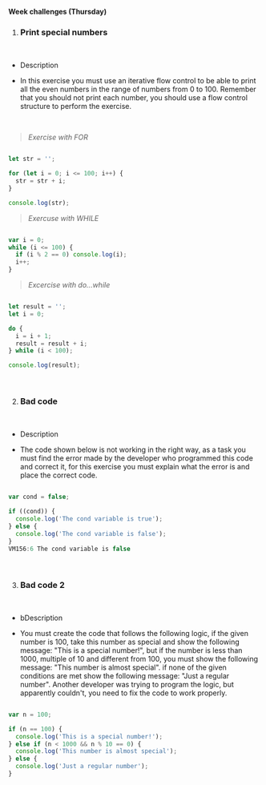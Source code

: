 **Week challenges (Thursday)**

1. ### Print special numbers

<br>

- Description

- In this exercise you must use an iterative flow control to be able to print all the even numbers in the range of numbers from 0 to 100. Remember that you should not print each number, you should use a flow control structure to perform the exercise.

<br>

>*Exercise with FOR*

```JavaScript

let str = '';

for (let i = 0; i <= 100; i++) {
  str = str + i;
}

console.log(str);
```

>*Exercuse with WHILE*

```JavaScript

var i = 0;
while (i <= 100) {
  if (i % 2 == 0) console.log(i);
  i++;
}
```
>*Excercise with do...while*

```JavaScript

let result = '';
let i = 0;

do {
  i = i + 1;
  result = result + i;
} while (i < 100);

console.log(result);
```
<br>

2. ### Bad code

<br>

- Description

- The code shown below is not working in the right way, as a task you must find the error made by the developer who programmed this code and correct it, for this exercise you must explain what the error is and place the correct code.

```JavaScript

var cond = false;

if ((cond)) {
  console.log('The cond variable is true');
} else {
  console.log('The cond variable is false');
}
VM156:6 The cond variable is false
```

<br>

3. ### Bad code 2

<br>

- bDescription

- You must create the code that follows the following logic, if the given number is 100, take this number as special and show the following message: "This is a special number!", but if the number is less than 1000, multiple of 10 and different from 100, you must show the following message: "This number is almost special". if none of the given conditions are met show the following message: "Just a regular number". Another developer was trying to program the logic, but apparently couldn't, you need to fix the code to work properly.

```JavaScript

var n = 100;

if (n == 100) {
  console.log('This is a special number!');
} else if (n < 1000 && n % 10 == 0) {
  console.log('This number is almost special');
} else {
  console.log('Just a regular number');
}
```

